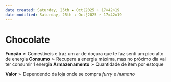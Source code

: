 ```yaml
---
date created: Saturday, 25th ✦ Oct┆2025 ➣ 17▫42▫19 
date modified: Saturday, 25th ✦ Oct┆2025 ➣ 17▫42▫19 
---
```

# Chocolate
**Função** ➣ Comestíveis e traz um ar de doçura que te faz senti um pico alto de energia
**Consumo** ➣ Recupera a energia máxima, mas no próximo dia vai ter consumir 1 energia
**Armazenamento** ➣ Quantidade de item por estoque

**Valor** ➣ Dependendo da loja onde se compra *furry* e *humano*